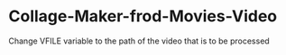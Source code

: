 # Collage-Maker-frod-Movies-Video
Change VFILE variable to the path of the video that is to be processed
